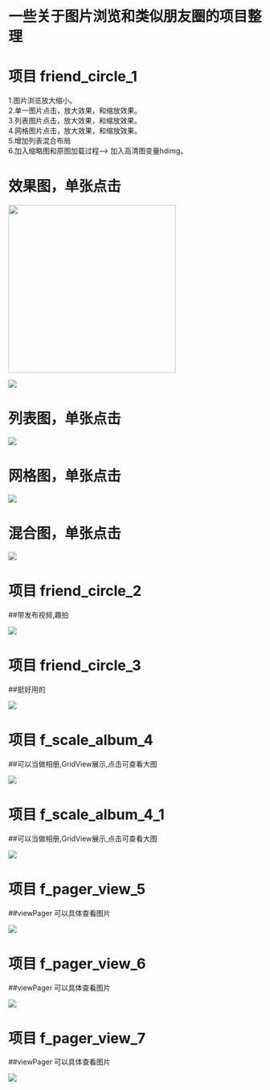 
# 一些关于图片浏览和类似朋友圈的项目整理

#  项目 friend_circle_1
1.图片浏览放大缩小。<br />
2.单一图片点击，放大效果，和缩放效果。<br />
3.列表图片点击，放大效果，和缩放效果。<br />
4.网格图片点击，放大效果，和缩放效果。<br />
5.增加列表混合布局<br />
6.加入缩略图和原图加载过程--> 加入高清图变量hdimg。
 
 
# 效果图，单张点击

<img width="333"  src="https://raw.githubusercontent.com/jiangzhengyan/Friend_circle_all/master/SingleShow.gif"/>

![](https://raw.githubusercontent.com/jiangzhengyan/Friend_circle_all/master/SingleShow.gif)
# 列表图，单张点击
![](https://raw.githubusercontent.com/jiangzhengyan/Friend_circle_all/master/ListShow.gif)
# 网格图，单张点击
![](https://raw.githubusercontent.com/jiangzhengyan/Friend_circle_all/master/GridShow.gif)
# 混合图，单张点击
![](https://raw.githubusercontent.com/jiangzhengyan/Friend_circle_all/master/MixShow.gif)
#  项目 friend_circle_2
##带发布视频,趣拍<br />

![](https://raw.githubusercontent.com/jiangzhengyan/Friend_circle_all/master/friend_circle_2.png)

# 项目 friend_circle_3
##挺好用的<br />

![](https://raw.githubusercontent.com/jiangzhengyan/Friend_circle_all/master/friend_circle_3.png)

# 项目 f_scale_album_4
##可以当做相册,GridView展示,点击可查看大图<br />

![](https://raw.githubusercontent.com/jiangzhengyan/Friend_circle_all/master/f_album_4.png)

# 项目 f_scale_album_4_1
##可以当做相册,GridView展示,点击可查看大图<br />

![](https://raw.githubusercontent.com/jiangzhengyan/Friend_circle_all/master/f_album_4_1.png)

# 项目 f_pager_view_5
##viewPager  可以具体查看图片<br />

![](https://raw.githubusercontent.com/jiangzhengyan/Friend_circle_all/master/f_pager_view_5.png)

# 项目 f_pager_view_6
##viewPager  可以具体查看图片<br />

![](https://raw.githubusercontent.com/jiangzhengyan/Friend_circle_all/master/f_pager_view_6.png)

# 项目 f_pager_view_7
##viewPager  可以具体查看图片<br />

![](https://raw.githubusercontent.com/jiangzhengyan/Friend_circle_all/master/f_pager_view_7.png)